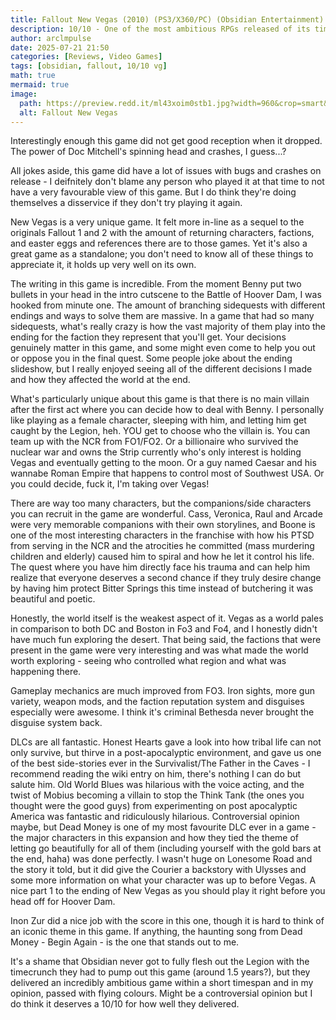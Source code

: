 ```yaml
---
title: Fallout New Vegas (2010) (PS3/X360/PC) (Obsidian Entertainment)
description: 10/10 - One of the most ambitious RPGs released of its time, and on a time crunch too!
author: arclmpulse
date: 2025-07-21 21:50
categories: [Reviews, Video Games]
tags: [obsidian, fallout, 10/10 vg]
math: true
mermaid: true
image:
  path: https://preview.redd.it/ml43xoim0stb1.jpg?width=960&crop=smart&auto=webp&s=20fda50099d9be63d4876666145805a6b50155bb
  alt: Fallout New Vegas
---
```


Interestingly enough this game did not get good reception when it dropped. The power of Doc Mitchell's spinning head and crashes, I guess...?

All jokes aside, this game did have a lot of issues with bugs and crashes on release - I deifnitely don't blame any person who played it at that time to not have a very favourable view of this game. But I do think they're doing themselves a disservice if they don't try playing it again.

New Vegas is a very unique game. It felt more in-line as a sequel to the originals Fallout 1 and 2 with the amount of returning characters, factions, and easter eggs and references there are to those games. Yet it's also a great game as a standalone; you don't need to know all of these things to appreciate it, it holds up very well on its own.

The writing in this game is incredible. From the moment Benny put two bullets in your head in the intro cutscene to the Battle of Hoover Dam, I was hooked from minute one. The amount of branching sidequests with different endings and ways to solve them are massive. In a game that had so many sidequests, what's really crazy is how the vast majority of them play into the ending for the faction they represent that you'll get. Your decisions genuinely matter in this game, and some might even come to help you out or oppose you in the final quest. Some people joke about the ending slideshow, but I really enjoyed seeing all of the different decisions I made and how they affected the world at the end.

What's particularly unique about this game is that there is no main villain after the first act where you can decide how to deal with Benny. I personally like playing as a female character, sleeping with him, and letting him get caught by the Legion, heh. YOU get to choose who the villain is. You can team up with the NCR from FO1/FO2. Or a billionaire who survived the nuclear war and owns the Strip currently who's only interest is holding Vegas and eventually getting to the moon. Or a guy named Caesar and his wannabe Roman Empire that happens to control most of Southwest USA. Or you could decide, fuck it, I'm taking over Vegas!

There are way too many characters, but the companions/side characters you can recruit in the game are wonderful. Cass, Veronica, Raul and Arcade were very memorable companions with their own storylines, and Boone is one of the most interesting characters in the franchise with how his PTSD from serving in the NCR and the atrocities he committed (mass murdering children and elderly) caused him to spiral and how he let it control his life. The quest where you have him directly face his trauma and can help him realize that everyone deserves a second chance if they truly desire change by having him protect Bitter Springs this time instead of butchering it was beautiful and poetic.

Honestly, the world itself is the weakest aspect of it. Vegas as a world pales in comparison to both DC and Boston in Fo3 and Fo4, and I honestly didn't have much fun exploring the desert. That being said, the factions that were present in the game were very interesting and was what made the world worth exploring - seeing who controlled what region and what was happening there.

Gameplay mechanics are much improved from FO3. Iron sights, more gun variety, weapon mods, and the faction reputation system and disguises especially were awesome. I think it's criminal Bethesda never brought the disguise system back.

DLCs are all fantastic. Honest Hearts gave a look into how tribal life can not only survive, but thirve in a post-apocalyptic environment, and gave us one of the best side-stories ever in the Survivalist/The Father in the Caves - I recommend reading the wiki entry on him, there's nothing I can do but salute him. Old World Blues was hilarious with the voice acting, and the twist of Mobius becoming a villain to stop the Think Tank (the ones you thought were the good guys) from experimenting on post apocalyptic America was fantastic and ridiculously hilarious. Controversial opinion maybe, but Dead Money is one of my most favourite DLC ever in a game - the major characters in this expansion and how they tied the theme of letting go beautifully for all of them (including yourself with the gold bars at the end, haha) was done perfectly. I wasn't huge on Lonesome Road and the story it told, but it did give the Courier a backstory with Ulysses and some more information on what your character was up to before Vegas. A nice part 1 to the ending of New Vegas as you should play it right before you head off for Hoover Dam.

Inon Zur did a nice job with the score in this one, though it is hard to think of an iconic theme in this game. If anything, the haunting song from Dead Money - Begin Again - is the one that stands out to me.

It's a shame that Obsidian never got to fully flesh out the Legion with the timecrunch they had to pump out this game (around 1.5 years?), but they delivered an incredibly ambitious game within a short timespan and in my opinion, passed with flying colours. Might be a controversial opinion but I do think it deserves a 10/10 for how well they delivered.
